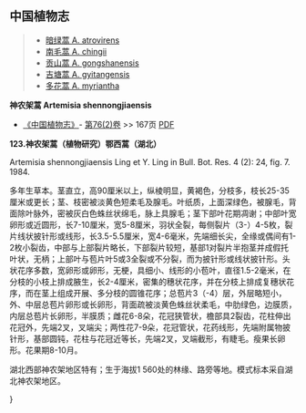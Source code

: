 

## 中国植物志

> * [暗绿蒿  A.  atrovirens](Artemisia-atrovirens-暗绿蒿.md)
> * [南毛蒿  A.  chingii](Artemisia-chingii-南毛蒿.md)
> * [贡山蒿  A.  gongshanensis](Artemisia-gongshanensis-贡山蒿.md)
> * [吉塘蒿  A.  gyitangensis](Artemisia-gyitangensis-吉塘蒿.md)
> * [多花蒿  A.  myriantha](Artemisia-myriantha-多花蒿.md)

**神农架蒿 Artemisia shennongjiaensis**

* [《中国植物志》](http://www.iplant.cn/frps)- [第76(2)卷](http://www.iplant.cn/frps/vol/76(2)) >> 167页 [PDF](http://www.iplant.cn/frps/pdf/76(2)/167.PDF)

**123.神农架蒿（植物研究）鄂西蒿（湖北）**

Artemisia shennongjiaensis Ling et Y. Ling in Bull. Bot. Res. 4 (2): 24, fig. 7. 1984.

多年生草本。茎直立，高90厘米以上，纵棱明显，黄褐色，分枝多，枝长25-35厘米或更长；茎、枝密被淡黄色短柔毛及腺毛。叶纸质，上面深绿色，被腺毛，背面除叶脉外，密被灰白色蛛丝状绵毛，脉上具腺毛；茎下部叶花期凋谢；中部叶宽卵形或近圆形，长7-10厘米，宽5-8厘米，羽状全裂，每侧裂片（3-）4-5枚，裂片线状披针形或线形，长3.5-5.5厘米，宽4-6毫米，先端细长尖，全缘或偶间有1-2枚小裂齿，中部与上部裂片略长，下部裂片较短，基部1对裂片半抱茎并成假托叶状，无柄；上部叶与苞片叶5或3全裂或不分裂，而为披针形或线状披针形。头状花序多数，宽卵形或卵形，无梗，具细小、线形的小苞叶，直径1.5-2毫米，在分枝的小枝上排成腋生，长2-4厘米，密集的穗状花序，并在分枝上排成复穗状花序，而在茎上组成开展、多分枝的圆锥花序；总苞片3（-4）层，外层略短小，外、中层总苞片卵形或长卵形，背面疏被淡黄色蛛丝状柔毛，中肋绿色，边膜质，内层总苞片长卵形，半膜质；雌花6-8朵，花冠狭管状，檐部具2裂齿，花柱伸出花冠外，先端2叉，叉端尖；两性花7-9朵，花冠管状，花药线形，先端附属物披针形，基部圆钝，花柱与花冠近等长，先端2叉，叉端截形，有睫毛。瘦果长卵形。花果期8-10月。

湖北西部神农架地区特有；生于海拔1 560处的林缘、路旁等地。模式标本采自湖北神农架地区。

}